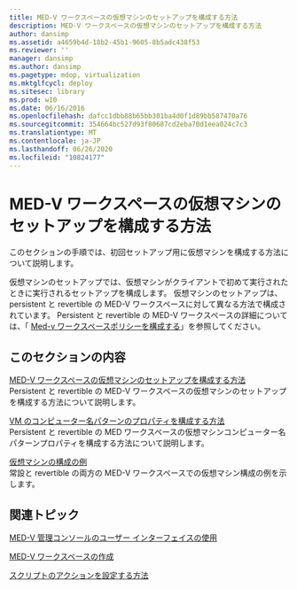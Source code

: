 ```yaml
---
title: MED-V ワークスペースの仮想マシンのセットアップを構成する方法
description: MED-V ワークスペースの仮想マシンのセットアップを構成する方法
author: dansimp
ms.assetid: a4659b4d-18b2-45b1-9605-8b5adc438f53
ms.reviewer: ''
manager: dansimp
ms.author: dansimp
ms.pagetype: mdop, virtualization
ms.mktglfcycl: deploy
ms.sitesec: library
ms.prod: w10
ms.date: 06/16/2016
ms.openlocfilehash: dafcc1dbb88b65bb301ba4d0f1d89bb587470a76
ms.sourcegitcommit: 354664bc527d93f80687cd2eba70d1eea024c7c3
ms.translationtype: MT
ms.contentlocale: ja-JP
ms.lasthandoff: 06/26/2020
ms.locfileid: "10824177"
---
```

# MED-V ワークスペースの仮想マシンのセットアップを構成する方法


このセクションの手順では、初回セットアップ用に仮想マシンを構成する方法について説明します。

仮想マシンのセットアップでは、仮想マシンがクライアントで初めて実行されたときに実行されるセットアップを構成します。 仮想マシンのセットアップは、persistent と revertible の MED-V ワークスペースに対して異なる方法で構成されています。 Persistent と revertible の MED-V ワークスペースの詳細については、「 [Med-v ワークスペースポリシーを構成する](configuring-med-v-workspace-policies.md)」を参照してください。

## このセクションの内容


<a href="" id="how-to-configure-the-virtual-machine-setup-for-a-med-v-workspace"></a>[MED-V ワークスペースの仮想マシンのセットアップを構成する方法](how-to-configure-the-virtual-machine-setup-for-a-med-v-workspacemedvv2.md)  
Persistent と revertible の MED-V ワークスペースの仮想マシンのセットアップを構成する方法について説明します。

<a href="" id="how-to-configure-vm-computer-name-pattern-properties"></a>[VM のコンピューター名パターンのプロパティを構成する方法](how-to-configure-vm-computer-name-pattern-propertiesmedvv2.md)  
Persistent と revertible の MED ワークスペースの仮想マシンコンピューター名パターンプロパティを構成する方法について説明します。

<a href="" id="examples-of-virtual-machine-configurations"></a>[仮想マシンの構成の例](examples-of-virtual-machine-configurationsv2.md)  
常設と revertible の両方の MED-V ワークスペースでの仮想マシン構成の例を示します。

## 関連トピック


[MED-V 管理コンソールのユーザー インターフェイスの使用](using-the-med-v-management-console-user-interface.md)

[MED-V ワークスペースの作成](creating-a-med-v-workspacemedv-10-sp1.md)

[スクリプトのアクションを設定する方法](how-to-set-up-script-actions.md)

 

 





